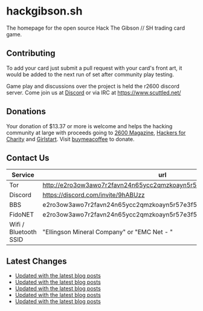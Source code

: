 # hackgibson.sh
The homepage for the open source Hack The Gibson // SH trading card game.


## Contributing

To add your card just submit a pull request with your card's front art, it would be added to the next run of set after community play testing.

Game play and discussions over the project is held the r2600 discord server. Come join us at [Discord](https://discord.com/invite/9hABUzz) or via IRC at https://www.scuttled.net/


## Donations

Your donation of $13.37 or more is welcome and helps the hacking community at large with proceeds going to [2600 Magazine](https://2600.com/), [Hackers for Charity](https://hackersforcharity.org) and [Girlstart](https://girlstart.org).  Visit [buymeacoffee](https://www.buymeacoffee.com/hackgibson.sh) to donate.


## Contact Us

Service | url
-|-
Tor | http://e2ro3ow3awo7r2favn24n65ycc2qmzkoayn5r57e3f56nvjwdcgg32ad.onion
Discord | https://discord.com/invite/9hABUzz
BBS | e2ro3ow3awo7r2favn24n65ycc2qmzkoayn5r57e3f56nvjwdcgg32ad.onion:23
FidoNET | e2ro3ow3awo7r2favn24n65ycc2qmzkoayn5r57e3f56nvjwdcgg32ad.onion:24554
Wifi / Bluetooth SSID | "Ellingson Mineral Company" or "EMC Net - <fidonet address>"

## Latest Changes
<!-- BLOG-POST-LIST:START -->
- [Updated with the latest blog posts](https://github.com/DFW2600/hackgibson.sh/commit/627e83b3ecdd204de8737956c26bb55d77e3965c)
- [Updated with the latest blog posts](https://github.com/DFW2600/hackgibson.sh/commit/f8a30393c3fdf8c462f44876db1cb2a97716ccd8)
- [Updated with the latest blog posts](https://github.com/DFW2600/hackgibson.sh/commit/30e534d2166a025dec4784095daab314514a6f18)
- [Updated with the latest blog posts](https://github.com/DFW2600/hackgibson.sh/commit/de0dbed4252b9ce96b72648dcda4f292b73bdbca)
- [Updated with the latest blog posts](https://github.com/DFW2600/hackgibson.sh/commit/46eb0fbe511d42a0aef2402fd148c32bc2a1851a)
<!-- BLOG-POST-LIST:END -->
